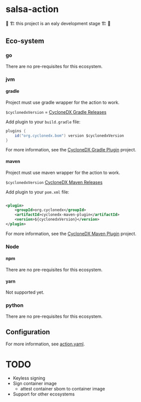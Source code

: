 # salsa-action

🚧 🏗️ this project is an ealy development stage 🏗️ 🚧

## Eco-system

### go

There are no pre-requisites for this ecosystem.

### jvm

#### gradle

Project must use gradle wrapper for the action to work.

`$cyclonedxVersion` = [CycloneDX Gradle Releases](https://github.com/CycloneDX/cyclonedx-gradle-plugin/releases/)

Add plugin to your `build.gradle` file:

```groovy
plugins {
    id("org.cyclonedx.bom") version $cyclonedxVersion
}
```

For more information, see the [CycloneDX Gradle Plugin](https://github.com/CycloneDX/cyclonedx-gradle-plugin) project.

#### maven

Project must use maven wrapper for the action to work.

`$cyclonedxVersion` [CycloneDX Maven Releases](https://github.com/CycloneDX/cyclonedx-maven-plugin/releases)

Add plugin to your `pom.xml` file:

```xml

<plugin>
    <groupId>org.cyclonedx</groupId>
    <artifactId>cyclonedx-maven-plugin</artifactId>
    <version>${cyclonedxVersion}</version>
</plugin>
```

For more information, see the [CycloneDX Maven Plugin](https://github.com/CycloneDX/cyclonedx-maven-plugin) project.

### Node

#### npm

There are no pre-requisites for this ecosystem.

#### yarn

Not supported yet.

### python

There are no pre-requisites for this ecosystem.

## Configuration

For more information, see [action.yaml](action.yaml).

# TODO

* Keyless signing
* Sign container image 
  * attest container sbom to container image
* Support for other ecosystems